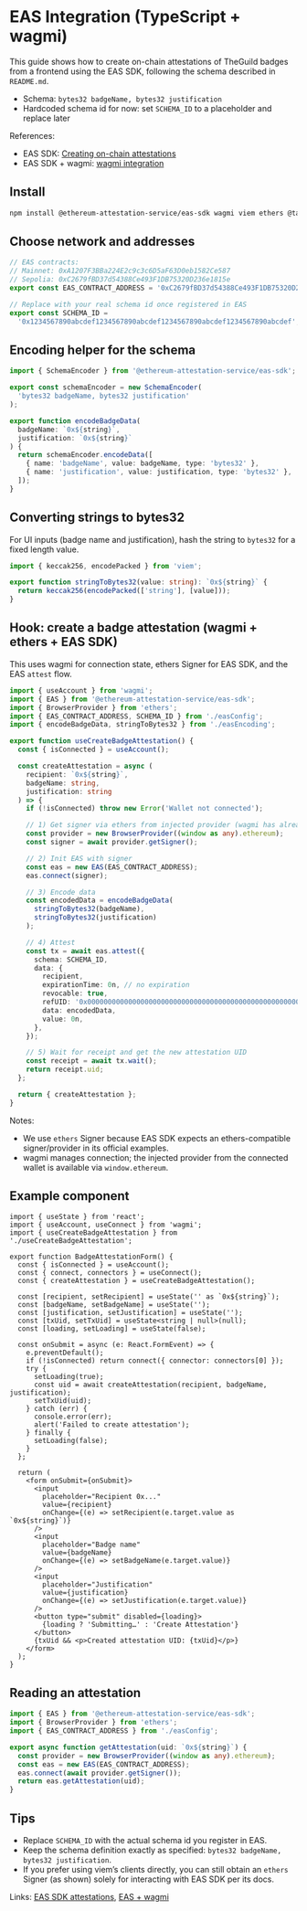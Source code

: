# EAS Integration (TypeScript + wagmi)

This guide shows how to create on-chain attestations of TheGuild badges from a frontend using the EAS SDK, following the schema described in `README.md`.

- Schema: `bytes32 badgeName, bytes32 justification`
- Hardcoded schema id for now: set `SCHEMA_ID` to a placeholder and replace later

References:
- EAS SDK: [Creating on-chain attestations](https://docs.attest.org/docs/developer-tools/eas-sdk#creating-onchain-attestations)
- EAS SDK + wagmi: [wagmi integration](https://docs.attest.org/docs/developer-tools/sdk-wagmi)

## Install

```bash
npm install @ethereum-attestation-service/eas-sdk wagmi viem ethers @tanstack/react-query
```

## Choose network and addresses

```ts
// EAS contracts:
// Mainnet: 0xA1207F3BBa224E2c9c3c6D5aF63D0eb1582Ce587
// Sepolia: 0xC2679fBD37d54388Ce493F1DB75320D236e1815e
export const EAS_CONTRACT_ADDRESS = '0xC2679fBD37d54388Ce493F1DB75320D236e1815e'; // sepolia default for dev

// Replace with your real schema id once registered in EAS
export const SCHEMA_ID =
  '0x1234567890abcdef1234567890abcdef1234567890abcdef1234567890abcdef';
```

## Encoding helper for the schema

```ts
import { SchemaEncoder } from '@ethereum-attestation-service/eas-sdk';

export const schemaEncoder = new SchemaEncoder(
  'bytes32 badgeName, bytes32 justification'
);

export function encodeBadgeData(
  badgeName: `0x${string}`,
  justification: `0x${string}`
) {
  return schemaEncoder.encodeData([
    { name: 'badgeName', value: badgeName, type: 'bytes32' },
    { name: 'justification', value: justification, type: 'bytes32' },
  ]);
}
```

## Converting strings to bytes32

For UI inputs (badge name and justification), hash the string to `bytes32` for a fixed length value.

```ts
import { keccak256, encodePacked } from 'viem';

export function stringToBytes32(value: string): `0x${string}` {
  return keccak256(encodePacked(['string'], [value]));
}
```

## Hook: create a badge attestation (wagmi + ethers + EAS SDK)

This uses wagmi for connection state, ethers Signer for EAS SDK, and the EAS `attest` flow.

```ts
import { useAccount } from 'wagmi';
import { EAS } from '@ethereum-attestation-service/eas-sdk';
import { BrowserProvider } from 'ethers';
import { EAS_CONTRACT_ADDRESS, SCHEMA_ID } from './easConfig';
import { encodeBadgeData, stringToBytes32 } from './easEncoding';

export function useCreateBadgeAttestation() {
  const { isConnected } = useAccount();

  const createAttestation = async (
    recipient: `0x${string}`,
    badgeName: string,
    justification: string
  ) => {
    if (!isConnected) throw new Error('Wallet not connected');

    // 1) Get signer via ethers from injected provider (wagmi has already connected the wallet)
    const provider = new BrowserProvider((window as any).ethereum);
    const signer = await provider.getSigner();

    // 2) Init EAS with signer
    const eas = new EAS(EAS_CONTRACT_ADDRESS);
    eas.connect(signer);

    // 3) Encode data
    const encodedData = encodeBadgeData(
      stringToBytes32(badgeName),
      stringToBytes32(justification)
    );

    // 4) Attest
    const tx = await eas.attest({
      schema: SCHEMA_ID,
      data: {
        recipient,
        expirationTime: 0n, // no expiration
        revocable: true,
        refUID: '0x0000000000000000000000000000000000000000000000000000000000000000',
        data: encodedData,
        value: 0n,
      },
    });

    // 5) Wait for receipt and get the new attestation UID
    const receipt = await tx.wait();
    return receipt.uid;
  };

  return { createAttestation };
}
```

Notes:
- We use `ethers` Signer because EAS SDK expects an ethers-compatible signer/provider in its official examples.
- wagmi manages connection; the injected provider from the connected wallet is available via `window.ethereum`.

## Example component

```tsx
import { useState } from 'react';
import { useAccount, useConnect } from 'wagmi';
import { useCreateBadgeAttestation } from './useCreateBadgeAttestation';

export function BadgeAttestationForm() {
  const { isConnected } = useAccount();
  const { connect, connectors } = useConnect();
  const { createAttestation } = useCreateBadgeAttestation();

  const [recipient, setRecipient] = useState('' as `0x${string}`);
  const [badgeName, setBadgeName] = useState('');
  const [justification, setJustification] = useState('');
  const [txUid, setTxUid] = useState<string | null>(null);
  const [loading, setLoading] = useState(false);

  const onSubmit = async (e: React.FormEvent) => {
    e.preventDefault();
    if (!isConnected) return connect({ connector: connectors[0] });
    try {
      setLoading(true);
      const uid = await createAttestation(recipient, badgeName, justification);
      setTxUid(uid);
    } catch (err) {
      console.error(err);
      alert('Failed to create attestation');
    } finally {
      setLoading(false);
    }
  };

  return (
    <form onSubmit={onSubmit}>
      <input
        placeholder="Recipient 0x..."
        value={recipient}
        onChange={(e) => setRecipient(e.target.value as `0x${string}`)}
      />
      <input
        placeholder="Badge name"
        value={badgeName}
        onChange={(e) => setBadgeName(e.target.value)}
      />
      <input
        placeholder="Justification"
        value={justification}
        onChange={(e) => setJustification(e.target.value)}
      />
      <button type="submit" disabled={loading}>
        {loading ? 'Submitting…' : 'Create Attestation'}
      </button>
      {txUid && <p>Created attestation UID: {txUid}</p>}
    </form>
  );
}
```

## Reading an attestation

```ts
import { EAS } from '@ethereum-attestation-service/eas-sdk';
import { BrowserProvider } from 'ethers';
import { EAS_CONTRACT_ADDRESS } from './easConfig';

export async function getAttestation(uid: `0x${string}`) {
  const provider = new BrowserProvider((window as any).ethereum);
  const eas = new EAS(EAS_CONTRACT_ADDRESS);
  eas.connect(await provider.getSigner());
  return eas.getAttestation(uid);
}
```

## Tips

- Replace `SCHEMA_ID` with the actual schema id you register in EAS.
- Keep the schema definition exactly as specified: `bytes32 badgeName, bytes32 justification`.
- If you prefer using viem’s clients directly, you can still obtain an `ethers` Signer (as shown) solely for interacting with EAS SDK per its docs.

Links: [EAS SDK attestations](https://docs.attest.org/docs/developer-tools/eas-sdk#creating-onchain-attestations), [EAS + wagmi](https://docs.attest.org/docs/developer-tools/sdk-wagmi)


